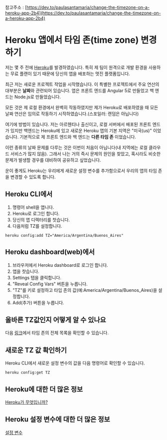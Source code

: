 참고주소 : [https://dev.to/paulasantamaria/change-the-timezone-on-a-heroku-app-2b4](https://dev.to/paulasantamaria/change-the-timezone-on-a-heroku-app-2b4)

# Heroku 앱에서 타임 존(time zone) 변경하기

저는 몇 주 전에 [Heroku](https://www.heroku.com/)를 발경하였습니다. 특히 제 팀이 원격으로 개발 환경을 사용하는 무료 플랜이 있기 때문에 당신의 앱을 배포하는 멋진 플랫폼입니다.

최근 저는 새로운 프로젝트 작업을 시작했습니다. 이 특별한 프로젝트에서 주요 연산의 대부분은 **날짜**와 관련되어 있습니다. 앱은 프론트 엔드를 Angular 5로 만들었고 백 엔드는 Node.js로 만들었습니다.

모든 것은 제 로컬 환경에서 완벽히 작동하였지만 제가 Heroku로 배포하였을 때 모든 날짜 연산은 임의로 작동하기 시작하였습니다.(스포일러: 랜덤은 아닙니다)

여기에 방법이 있습니다. 저는 아르헨티나 출신이고, 로컬 서버에서 배포된 프론트 엔드가 있지만 백엔드는 Heroku에 있고 새로운 Heroku 앱의 기본 지역은 "미국(us)" 이었습니다. 기본적으로 제 프론트 엔드와 백 엔드는 **다른 타임 존** 이었습니다.

이런 종류의 날짜 문제를 다루는 것은 이번이 처음이 아닙니다(내 지역에는 로컬 클라우드 서비스가 많지 않음). 그래서 나는 거의 즉시 문제의 원인을 찾았고, 혹시라도 비슷한 문제가 발생할 경우를 대비하여 공유하고 싶었습니다.

운이 좋게도 Heroku는 우리에게 새로운 설정 변수를 추가함으로서 우리의 앱의 타임 존을 변경할 수 있도록 합니다.

## Heroku CLI에서

1.  명령어 shell을 엽니다.
2.  Heroku로 로그인 합니다.
3.  당신의 앱 디렉터리를 찻습니다.
4.  다음처럼 TZ를 설정합니다.

```
heroku config:add TZ="America/Argentina/Buenos_Aires"
```

## Heroku dashboard(web)에서

1.  브라우저에서 Heroku dashboard로 로그인 합니다.
2.  앱을 찻습니다.
3.  Settings 탭을 클릭합니다.
4.  "Reveal Config Vars" 버튼을 누릅니다.
5.  "TZ"를 키로 설정하고 타입 존의 값(예:America/Argentina/Buenos\_Aires)을 설정합니다.
6.  Add(추가) 버튼을 누릅니다.

## 올바른 TZ값인지 어떻게 알 수 있나요

다음 [링크](https://en.wikipedia.org/wiki/List_of_tz_database_time_zones)에서 타임 존의 전체 목록을 확인할 수 있습니다.

## 새로운 TZ 값 확인하기

Heroku CLI에서 새로운 설정 변수의 값을 다음 명령어로 확인할 수 있습니다.

```
heroku config:get TZ
```

## Heroku에 대한 더 많은 정보

[Heroku가 무엇입니까?](https://www.heroku.com/what)

## Heroku 설정 변수에 대한 더 많은 정보

[설정 변수](https://devcenter.heroku.com/articles/config-vars)
